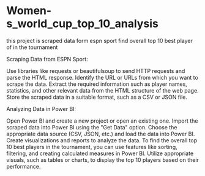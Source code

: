 # Women-s_world_cup_top_10_analysis
this project is scraped data form espn sport  find overall  top 10 best player of in the tournament 

Scraping Data from ESPN Sport:

Use libraries like requests or beautifulsoup to send HTTP requests and parse the HTML response.
Identify the URL or URLs from which you want to scrape the data.
Extract the required information such as player names, statistics, and other relevant data from the HTML structure of the web page.
Store the scraped data in a suitable format, such as a CSV or JSON file.

Analyzing Data in Power BI:

Open Power BI and create a new project or open an existing one.
Import the scraped data into Power BI using the "Get Data" option.
Choose the appropriate data source (CSV, JSON, etc.) and load the data into Power BI.
Create visualizations and reports to analyze the data.
To find the overall top 10 best players in the tournament, you can use features like sorting, filtering, and creating calculated measures in Power BI.
Utilize appropriate visuals, such as tables or charts, to display the top 10 players based on their performance.

